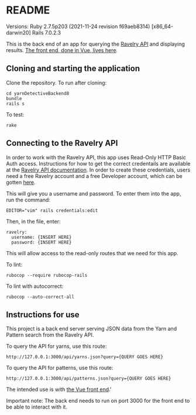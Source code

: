 # README

Versions:
Ruby 2.7.5p203 (2021-11-24 revision f69aeb8314) [x86_64-darwin20]
Rails 7.0.2.3

This is the back end of an app for querying the [Ravelry API](https://www.ravelry.com/api) and displaying results. [The front end, done in Vue, lives here](https://github.com/graceolivia/yarn-detective-8-front-end).

## Cloning and starting the application

Clone the repository. To run after cloning:
```
cd yarnDetectiveBackend8
bundle
rails s
```

To test:
```
rake
```

## Connecting to the Ravelry API

In order to work with the Ravelry API, this app uses Read-Only HTTP Basic Auth access. Instructions for how to get the correct credentails are available at the [Ravelry API documentation](https://www.ravelry.com/api). In order to create these credentials, users need a free Ravelry account and a free Developer account, which can be gotten [here](https://www.ravelry.com/pro/developer).

This will give you a username and password. To enter them into the app, run the command:

`EDITOR="vim" rails credentials:edit`

Then, in the file, enter:
```
ravelry:
  username: {INSERT HERE}
  password: {INSERT HERE}
```

This will allow access to the read-only routes that we need for this app.

To lint:

```
rubocop --require rubocop-rails
```

To lint with autocorrect:

```
rubocop --auto-correct-all
```

## Instructions for use

This project is a back end server serving JSON data from the Yarn and Pattern search from the Ravelry API.

To query the API for yarns, use this route:

`http://127.0.0.1:3000/api/yarns.json?query={QUERY GOES HERE}`

To query the API for patterns, use this route:

`http://127.0.0.1:3000/api/patterns.json?query={QUERY GOES HERE}`

The intended use is with [the Vue front end](https://github.com/graceolivia/yarn-detective-8-front-end).'

Important note: The back end needs to run on port 3000 for the front end to be able to interact with it.